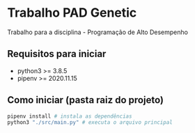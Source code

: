 # Trabalho PAD Genetic

Trabalho para a disciplina - Programação de Alto Desempenho

## Requisitos para iniciar

- python3 >= 3.8.5
- pipenv >= 2020.11.15

## Como iniciar (pasta raiz do projeto)

```bash
pipenv install # instala as dependências
python3 "./src/main.py" # executa o arquivo principal
```
